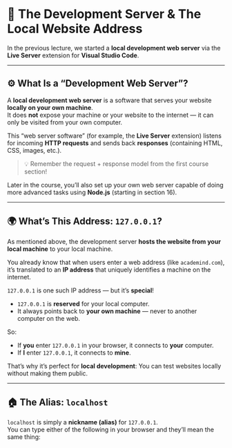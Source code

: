 # 🧩 The Development Server & The Local Website Address 

In the previous lecture, we started a **local development web server** via the **Live Server** extension for **Visual Studio Code**.

---

## ⚙️ What Is a “Development Web Server”?

A **local development web server** is a software that serves your website **locally on your own machine**.  
It does **not** expose your machine or your website to the internet — it can only be visited from your own computer.

This “web server software” (for example, the **Live Server** extension) listens for incoming **HTTP requests** and sends back **responses** (containing HTML, CSS, images, etc.).

> 💡 Remember the request + response model from the first course section!

Later in the course, you’ll also set up your own web server capable of doing more advanced tasks using **Node.js** (starting in section 16).

---

## 🌍 What’s This Address: `127.0.0.1`?

As mentioned above, the development server **hosts the website from your local machine** to your local machine.

You already know that when users enter a web address (like `academind.com`), it’s translated to an **IP address** that uniquely identifies a machine on the internet.

`127.0.0.1` is one such IP address — but it’s **special**!

- `127.0.0.1` is **reserved** for your local computer.  
- It always points back to **your own machine** — never to another computer on the web.

So:
- If **you** enter `127.0.0.1` in your browser, it connects to **your** computer.
- If **I** enter `127.0.0.1`, it connects to **mine**.

That’s why it’s perfect for **local development**: You can test websites locally without making them public.

---

## 🏠 The Alias: `localhost`

`localhost` is simply a **nickname (alias)** for `127.0.0.1`.  
You can type either of the following in your browser and they’ll mean the same thing:

